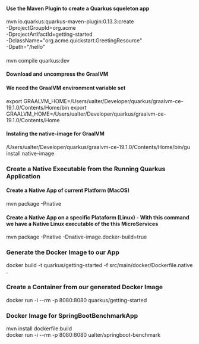 #### Use the Maven Plugin to create a Quarkus squeleton app
mvn io.quarkus:quarkus-maven-plugin:0.13.3:create \
    -DprojectGroupId=org.acme \
    -DprojectArtifactId=getting-started \
    -DclassName="org.acme.quickstart.GreetingResource" \
    -Dpath="/hello"

####
mvn compile quarkus:dev

#### Download and uncompress the GraalVM

#### We need the GraalVM environment variable set
export GRAALVM_HOME=/Users/ualter/Developer/quarkus/graalvm-ce-19.1.0/Contents/Home/bin
export GRAALVM_HOME=/Users/ualter/Developer/quarkus/graalvm-ce-19.1.0/Contents/Home 

#### Instaling the native-image for GraalVM
/Users/ualter/Developer/quarkus/graalvm-ce-19.1.0/Contents/Home/bin/gu install native-image

### Create a Native Executable from the Running Quarkus Application
#### Create a Native App of current Platform (MacOS) 
mvn package -Pnative
#### Create a Native App on a specific Plataform (Linux) - With this command we have a Native Linux executable of the this MicroServices 
mvn package -Pnative -Dnative-image.docker-build=true 


### Generate the Docker Image to our App
docker build -t quarkus/getting-started -f src/main/docker/Dockerfile.native .

### Create a Container from our generated Docker Image
docker run -i --rm -p 8080:8080 quarkus/getting-started 


### Docker Image for SpringBootBenchmarkApp
mvn install dockerfile:build  
docker run -i --rm -p 8080:8080 ualter/springboot-benchmark

